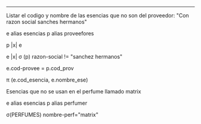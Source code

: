 -- -
Listar el codigo y nombre de las esencias que no son del proveedor: "Con razon social sanches hermanos"

e alias esencias
p alias proveefores

p |x| e

e |x| σ (p)
razon-social 
	!= 
"sanchez hermanos"

e.cod-provee = p.cod_prov
 
π (e.cod_esencia, e.nombre_ese)


Esencias que no se usan en el perfume llamado matrix

e alias esencias
p alias perfumer

σ(PERFUMES)
nombre-perf="matrix" 